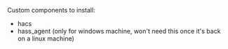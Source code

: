 Custom components to install:
- hacs
- hass_agent (only for windows machine, won't need this once it's back on a linux machine)